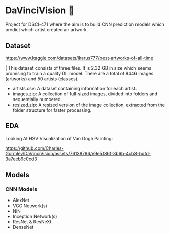 # DaVinciVision 🎨
Project for DSCI-471 where the aim is to build CNN prediction models which predict which artist created an artwork. 

## Dataset
https://www.kaggle.com/datasets/ikarus777/best-artworks-of-all-time

| This dataset consists of three files. It is 2.32 GB in size which seems promising to train a quality DL model. There are a total of 8446 images (artworks) and 50 artists (classes). 

* artists.csv: A dataset containing information for each artist.
* images.zip: A collection of full-sized images, divided into folders and sequentially numbered.
* resized.zip: A resized version of the image collection, extracted from the folder structure for faster processing.

## EDA
Looking At HSV Visualization of Van Gogh Painting: 


https://github.com/Charles-Gormley/DaVinciVision/assets/76138796/e9e5f86f-3b6b-4cb3-bdfd-3a7eeb9c0cd3



## Models
### CNN Models 
* AlexNet
* VGG Network(s)
* NiN
* Inception Network(s)
* ResNet & ResNeXt
* DenseNet
